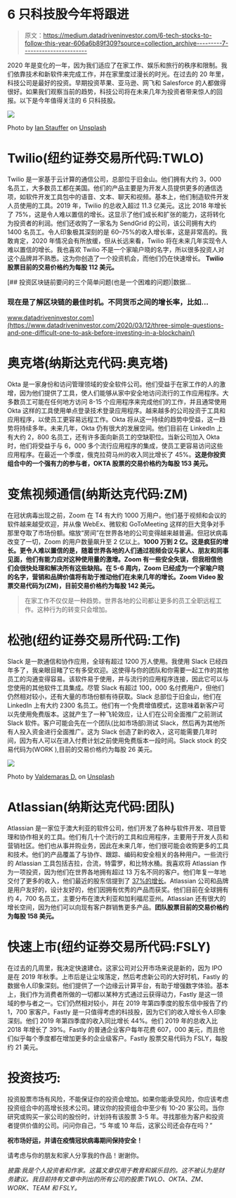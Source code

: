 # 6 只科技股今年将跟进

> 原文：<https://medium.datadriveninvestor.com/6-tech-stocks-to-follow-this-year-606a6b89f309?source=collection_archive---------7----------------------->

2020 年是变化的一年，因为我们适应了在家工作、娱乐和旅行的秩序和限制。我们依靠技术和新软件来完成工作，并在家里度过漫长的时光。在过去的 20 年里，科技公司是最好的投资。早期投资苹果、亚马逊、网飞和 Salesforce 的人都做得很好。如果我们观察当前的趋势，科技公司将在未来几年为投资者带来惊人的回报。以下是今年值得关注的 6 只科技股。

![](img/653e17571c13ce9579e569158585722b.png)

Photo by [Ian Stauffer](https://unsplash.com/@ianstauffer?utm_source=medium&utm_medium=referral) on [Unsplash](https://unsplash.com?utm_source=medium&utm_medium=referral)

# Twilio(纽约证券交易所代码:TWLO)

Twilio 是一家基于云计算的通信公司，总部位于旧金山。他们拥有大约 3，000 名员工，大多数员工都在美国。他们的产品主要是为开发人员提供更多的通信选项，如软件开发工具包中的语音、文本、聊天和视频。基本上，他们制造软件开发人员使用的工具。2019 年，Twilio 的总收入超过 11.3 亿美元。这比 2018 年增长了 75%，这是令人难以置信的增长。这显示了他们成长和扩张的能力，这将转化为投资者的利润。他们还收购了一家名为 SendGrid 的公司，该公司拥有大约 1400 名员工。令人印象极其深刻的是 60–75%的收入增长率，这是非常高的。我敢肯定，2020 年情况会有所放缓，但从长远来看，Twilio 将在未来几年实现令人难以置信的增长。我也喜欢 Twilio 不是一个家喻户晓的名字，所以很多投资人对这个品牌并不熟悉。这为你创造了一个投资机会，而他们仍在快速增长。 **Twilio 股票目前的交易价格约为每股 112 美元。**

[](https://www.datadriveninvestor.com/2020/03/12/three-simple-questions-and-one-difficult-one-to-ask-before-investing-in-a-blockchain/) [## 投资区块链前要问的三个简单问题(也是一个困难的问题)|数据…

### 现在是了解区块链的最佳时机。不同货币之间的增长率，比如…

www.datadriveninvestor.com](https://www.datadriveninvestor.com/2020/03/12/three-simple-questions-and-one-difficult-one-to-ask-before-investing-in-a-blockchain/) 

# 奥克塔(纳斯达克代码:奥克塔)

Okta 是一家身份和访问管理领域的安全软件公司。他们受益于在家工作的人的激增，因为他们提供了工具，使人们能够从家中安全地访问流行的工作应用程序。大多数员工可能在任何地方访问 8-15 个应用程序来完成他们的工作，并且通常使用 Okta 这样的工具使用单点登录技术登录应用程序。越来越多的公司投资于工具和应用程序，以使员工更容易远程工作。Okta 将从这一持续的趋势中受益，这一趋势将持续多年。未来几年，Okta 仍有很大的发展空间。他们目前在 LinkedIn 上有大约 2，800 名员工，还有许多面向新员工的空缺职位。当新公司加入 Okta 时，他们将受益于与 6，000 多个流行应用程序的集成，使员工更容易访问这些应用程序。在最近一个季度，俄克拉荷马州的收入同比增长了 45%。**这是你投资组合中的一个强有力的参与者，OKTA 股票的交易价格约为每股 153 美元。**

# 变焦视频通信(纳斯达克代码:ZM)

在冠状病毒出现之前，Zoom 在 T4 有大约 1000 万用户。他们基于视频和会议的软件越来越受欢迎，并从像 WebEx、微软和 GoToMeeting 这样的巨大竞争对手那里夺取了市场份额。缩放“房间”在世界各地的公司变得越来越普遍。但冠状病毒改变了一切，Zoom 的用户数量飙升至 2 亿以上。**1000 万到 2 亿。这是疯狂的增长。更令人难以置信的是，随着世界各地的人们通过视频会议与家人、朋友和同事见面，他们有能力应对这种使用量的激增。Zoom 有一些安全失误，但我相信他们会很快处理和解决所有这些缺陷。在 5-6 周内，Zoom 已经成为一个家喻户晓的名字，营销和品牌价值将有助于推动他们在未来几年的增长。Zoom Video 股票交易代码为(ZM)，目前交易价格约为每股 142 美元。**

> 在家工作不仅仅是一种趋势。世界各地的公司都让更多的员工全职远程工作。这种行为的转变只会增加。

# 松弛(纽约证券交易所代码:工作)

Slack 是一款通信和协作应用，全球有超过 1200 万人使用。我使用 Slack 已经四年多了，我亲眼目睹了它有多受欢迎。这使得与你的团队和你需要一起工作的其他员工的沟通变得容易。该软件易于使用，并与流行的应用程序连接，因此它可以与您使用的其他软件工具集成。尽管 Slack 有超过 100，000 名付费用户，但他们仍然相对较小，还有大量的市场份额有待获取。Slack 总部位于旧金山，他们在 LinkedIn 上有大约 2300 名员工。他们有一个免费增值模式，这意味着新客户可以先使用免费版本。这就产生了一种飞轮效应，让人们在公司全面推广之前测试 Slack 软件。客户可能会先在一个团队(比如市场部)测试 Slack，然后再为其他所有人投入资金进行全面推广。这为 Slack 创造了新的收入，这可能需要几年时间，因为有人可以在进入付费计划之前使用免费版本一段时间。Slack stock 的交易代码为(WORK ),目前的交易价格约为每股 26 美元。

![](img/274f6f08fedbfa4a2cb57254a034d9b6.png)

Photo by [Valdemaras D.](https://unsplash.com/@deko_lt?utm_source=medium&utm_medium=referral) on [Unsplash](https://unsplash.com?utm_source=medium&utm_medium=referral)

# Atlassian(纳斯达克代码:团队)

Atlassian 是一家位于澳大利亚的软件公司，他们开发了各种与软件开发、项目管理和协作相关的工具。他们有几十个流行的工具和应用程序，主要用于开发人员和营销社区。他们也从事并购业务，因此在未来几年，他们很可能会收购更多的工具和技术。他们的产品覆盖了与协作、跟踪、编码和安全相关的各种用户。一些流行的 Atlassian 工具包括吉拉，合流，特雷罗，和比特水桶。我喜欢将 Atlassian 作为一项投资，因为他们在世界各地拥有超过 13 万名不同的客户。他们年复一年地交付了更多的收入，他们最近的股东信提到了 [37%的增长](https://s2.q4cdn.com/141359120/files/doc_financials/2020/Q2/TEAM-Q2-2020-Shareholder-Letter.pdf)。Atlassian 公司和品牌是用户友好的，设计友好的，他们因拥有优秀的产品而获奖。他们目前在全球拥有约 4，700 名员工，主要分布在澳大利亚和加利福尼亚州。Atlassian 还有很大的增长空间，因为他们可以向现有客户群销售更多产品。**团队股票目前的交易价格约为每股 158 美元。**

# 快速上市(纽约证券交易所代码:FSLY)

在过去的几周里，我决定快速建仓。这家公司对公开市场来说是新的，因为 IPO 是在 2019 年秋季。上市后是让尘埃落定，然后考虑新公司的大好时机，Fastly 的数据令人印象深刻。他们提供了一个边缘云计算平台，有助于增强数字体验。基本上，我们作为消费者所做的一切都以某种方式通过云获得动力，Fastly 是这一领域的参与者之一。它们仍然相对较小，并在 2019 年第四季度的股东信中报告了约 1，700 家客户。Fastly 是一只值得考虑的科技股，因为它们的收入增长令人印象深刻。他们 2019 年第四季度的收入同比增长 44%。他们 2019 年的总收入比 2018 年增长了 39%。Fastly 的普通企业客户每年花费 607，000 美元，而且他们似乎每个季度都在增加更多的企业级客户。Fastly 股票交易代码为 FSLY，每股约 21 美元。

# 投资技巧:

投资股票市场有风险，不能保证你的投资会增加。如果你能承受风险，你应该考虑投资组合中的高增长技术公司。建议你的投资组合中至少有 10-20 家公司。当你研究或购买一家公司的股份时，计划持有该股票 3-5 年。寻找那些为客户和投资者提供价值的公司。问问你自己，“5 年或 10 年后，这家公司还会存在吗？”

**祝市场好运，并请在疫情冠状病毒期间保持安全！**

请考虑与你的朋友和家人分享我的作品！谢谢你。

*披露:我是个人投资者和作家。这篇文章仅用于教育和娱乐目的。这不被认为是财务建议。我目前持有文章中列出的所有公司的股票:TWLO、OKTA、ZM、WORK、TEAM 和 FSLY。*